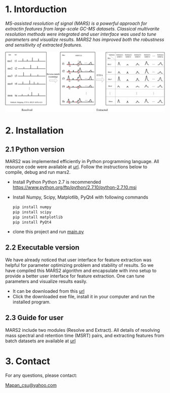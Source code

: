 # 1. Intorduction #

*MS-assisted resolution of signal  (MARS) is a powerful approach for extractin features from large-scale GC-MS datasets. Classical multivarite resolution methods were integrated and user interface was used to tune parameters and visualize results. MARS2 has improved both the robustness and sensitivity of extracted features.*


![graphical abstract of mars](https://raw.githubusercontent.com/mapancsu/mars2/master/MARS2.jpg)

# 2. Installation #


## 2.1 Python version ##

MARS2 was implemented efficiently in Python programming language. All resource code were available at [url](https://github.com/mapancsu/mars2/tree/master/src). Follow the instructions below to compile, debug and run mars2.

- Install Python
	Python 2.7 is recommended
	https://www.python.org/ftp/python/2.7.10/python-2.7.10.msi


- Install Numpy, Scipy, Matplotlib, PyQt4 with following commands 

	```shell
	pip install numpy
	pip install scipy
	pip install matplotlib
    pip install PyQt4
	```
- clone this project and run [main.py](https://github.com/mapancsu/mars2/tree/master/src/main.py)

## 2.2 Executable version ##

We have already noticed that user interface for feature extraction was helpful for parameter optimizing problem and stability of results. So we have compiled this MARS2 algorithm and encapsulate with inno setup to provide a better user interface for feature extraction. One can tune  parameters and visualize results easily.

- It can be downloaded from this [url](https://github.com/mapancsu/mars2/releases)
- Click the downloaded exe file, install it in your computer and run the installed program.

## 2.3 Guide for user ##

MARS2 include two modules (Resolve and Extract). All details of resolving mass spectral and retention time (MSRT) pairs, and extracting features from batch datasets are available at [url](https://github.com/mapancsu/mars2/blob/master/MARS_user_manual.pdf)

# 3. Contact #

For any questions, please contact:

[Mapan_csu@yahoo.com](mailto:Mapan_csu@yahoo.com)
